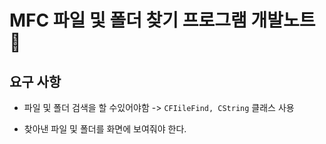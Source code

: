 # MFC 파일 및 폴더 찾기 프로그램 개발노트📒

## 요구 사항

- 파일 및 폴더 검색을 할 수있어야함 -> `CFIileFind, CString` 클래스 사용

- 찾아낸 파일 및 폴더를 화면에 보여줘야 한다.
